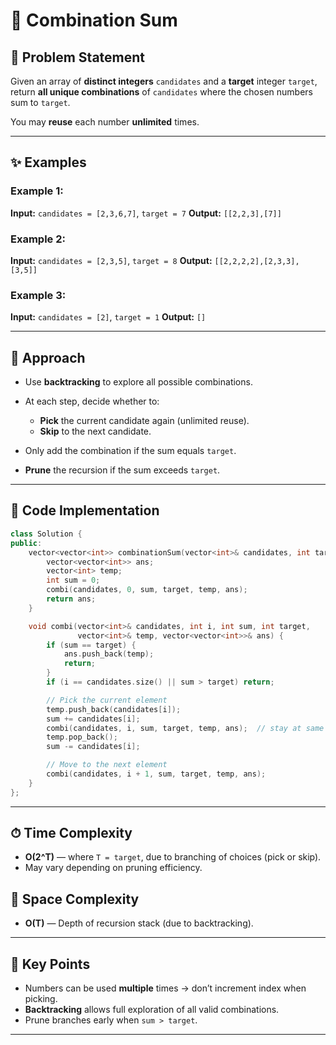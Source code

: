 
# 🔢 Combination Sum

## 📝 Problem Statement

Given an array of **distinct integers** `candidates` and a **target** integer `target`, return **all unique combinations** of `candidates` where the chosen numbers sum to `target`.

You may **reuse** each number **unlimited** times.

---

## ✨ Examples

### Example 1:

**Input:** `candidates = [2,3,6,7]`, `target = 7`
**Output:** `[[2,2,3],[7]]`

### Example 2:

**Input:** `candidates = [2,3,5]`, `target = 8`
**Output:** `[[2,2,2,2],[2,3,3],[3,5]]`

### Example 3:

**Input:** `candidates = [2]`, `target = 1`
**Output:** `[]`

---

## 🚀 Approach

* Use **backtracking** to explore all possible combinations.
* At each step, decide whether to:

  * **Pick** the current candidate again (unlimited reuse).
  * **Skip** to the next candidate.
* Only add the combination if the sum equals `target`.
* **Prune** the recursion if the sum exceeds `target`.

---

## 🔢 Code Implementation

```cpp
class Solution {
public:
    vector<vector<int>> combinationSum(vector<int>& candidates, int target) {
        vector<vector<int>> ans;
        vector<int> temp;
        int sum = 0;
        combi(candidates, 0, sum, target, temp, ans);
        return ans;
    }

    void combi(vector<int>& candidates, int i, int sum, int target,
               vector<int>& temp, vector<vector<int>>& ans) {
        if (sum == target) {
            ans.push_back(temp);
            return;
        }
        if (i == candidates.size() || sum > target) return;

        // Pick the current element
        temp.push_back(candidates[i]);
        sum += candidates[i];
        combi(candidates, i, sum, target, temp, ans);  // stay at same index (unlimited use)
        temp.pop_back();
        sum -= candidates[i];

        // Move to the next element
        combi(candidates, i + 1, sum, target, temp, ans);
    }
};
```

---

## ⏱ Time Complexity

* **O(2^T)** — where `T = target`, due to branching of choices (pick or skip).
* May vary depending on pruning efficiency.

## 💾 Space Complexity

* **O(T)** — Depth of recursion stack (due to backtracking).

---

## 🌟 Key Points

* Numbers can be used **multiple** times → don’t increment index when picking.
* **Backtracking** allows full exploration of all valid combinations.
* Prune branches early when `sum > target`.

---
